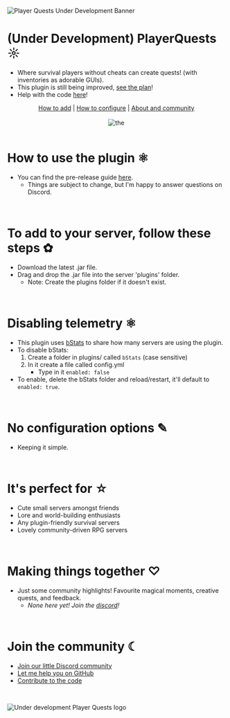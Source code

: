 ![Player Quests Under Development Banner](https://cdn.modrinth.com/data/N5NJr7y3/images/ca3ac817e9d55bd24238766c4f746291b5d2c9ae.png)

# (Under Development) PlayerQuests ☼
- Where survival players without cheats can create quests! (with inventories as adorable GUIs).
- This plugin is still being improved, [see the plan](https://github.com/users/sammypanda/projects/2/views/1?layout=board)!
- Help with the code [here](https://github.com/sammypanda/MCJE-PlayerQuests-Plugin/tree/dev/main/docs/branding/docs/developers#readme)!

<center>
  <a href="#add">How to add</a> |
  <a href="#configure">How to configure</a> |
  <a href="#community">About and community</a>
  <br><br>
  <img src=https://cdn.modrinth.com/data/cached_images/834e035f26f53096b122b053e38fc08a72445c9c.png alt=the create quest inventory GUI.>
  <br>
</center>

<br>

<h1 id="guide">How to use the plugin ⚛</h1>

- You can find the pre-release guide [here](https://github.com/sammypanda/MCJE-PlayerQuests-Plugin/tree/main/branding#readme). 
    - Things are subject to change, but I'm happy to answer questions on Discord.

<br>

<h1 id="add">To add to your server, follow these steps ✿</h1>

- Download the latest .jar file.
- Drag and drop the .jar file into the server 'plugins' folder.
  - Note: Create the plugins folder if it doesn't exist.

<br>

<h1 id="guide">Disabling telemetry ⚛</h1>

- This plugin uses [bStats](https://github.com/Bastian/bStats) to share how many servers are using the plugin.
- To disable bStats:
    1. Create a folder in plugins/ called ``bStats`` (case sensitive)
    2. In it create a file called config.yml
        - Type in it ``enabled: false``
- To enable, delete the bStats folder and reload/restart, it'll default to ``enabled: true``.

<br>

<h1 id="configure">No configuration options ✎</h1>

- Keeping it simple.

<br>

<h1 id="community">It's perfect for ☆</h1>

- Cute small servers amongst friends
- Lore and world-building enthusiasts
- Any plugin-friendly survival servers
- Lovely community-driven RPG servers

<br>

# Making things together ♡
- Just some community highlights! Favourite magical moments, creative quests, and feedback.
  - *None here yet! Join the [discord](https://discord.gg/EvWVSn9URf)!*

<br>

# Join the community ☾

- [Join our little Discord community](http://discord.gg/EvWVSn9URf)
- [Let me help you on GitHub](http://github.com/sammypanda/MCJE-PlayerQuests-Plugin/issues/)
- [Contribute to the code](https://github.com/sammypanda/MCJE-PlayerQuests-Plugin/tree/dev/main/docs/branding/docs/developers#readme)

<br>

![Under development Player Quests logo](https://cdn.modrinth.com/data/N5NJr7y3/4c553e635db0e78de0720b46d15cef6f59b56c14.png)